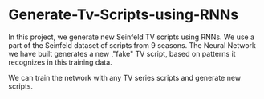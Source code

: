 # Generate-Tv-Scripts-using-RNNs

In this project, we generate new Seinfeld TV scripts using RNNs. We use a part of the Seinfeld dataset of scripts from 9 seasons. The Neural Network we have built generates a new ,"fake" TV script, based on patterns it recognizes in this training data.

We can train the network with any TV series scripts and generate new scripts.
